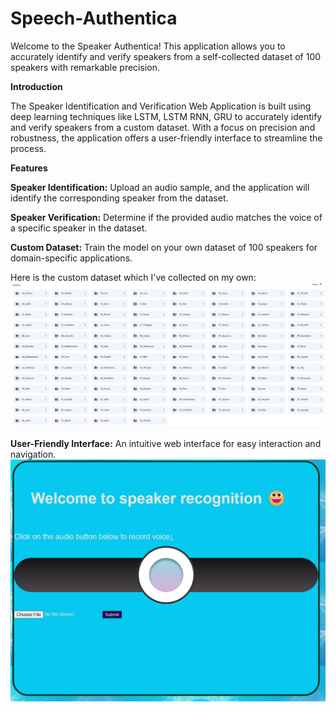 # Speech-Authentica
Welcome to the Speaker Authentica! This application allows you to accurately identify and verify speakers from a self-collected dataset of 100 speakers with remarkable precision.

<b>Introduction</b>

The Speaker Identification and Verification Web Application is built using deep learning techniques like LSTM, LSTM RNN, GRU to accurately identify and verify speakers from a custom dataset. With a focus on precision and robustness, the application offers a user-friendly interface to streamline the process.

<b>Features</b>

<strong>Speaker Identification:</strong> Upload an audio sample, and the application will identify the corresponding speaker from the dataset.

<strong>Speaker Verification:</strong> Determine if the provided audio matches the voice of a specific speaker in the dataset.

<strong>Custom Dataset:</strong> Train the model on your own dataset of 100 speakers for domain-specific applications.

Here is the custom dataset which I've collected on my own:
![Alt text](https://github.com/SakshiMittal04/Speech-Authentica/blob/main/dataset.png)

<strong>User-Friendly Interface:</strong> An intuitive web interface for easy interaction and navigation.
![Alt text](https://github.com/SakshiMittal04/Speech-Authentica/blob/main/speaker%20recognition%20image.png)





